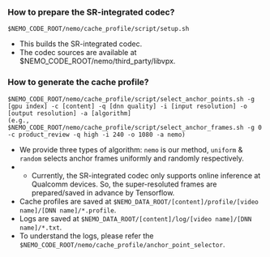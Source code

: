 ### How to prepare the SR-integrated codec?
```
$NEMO_CODE_ROOT/nemo/cache_profile/script/setup.sh
```
* This builds the SR-integrated codec.
* The codec sources are available at $NEMO_CODE_ROOT/nemo/third_party/libvpx.

### How to generate the cache profile? 
```
$NEMO_CODE_ROOT/nemo/cache_profile/script/select_anchor_points.sh -g [gpu index] -c [content] -q [dnn quality] -i [input resolution] -o [output resolution] -a [algorithm]
(e.g., $NEMO_CODE_ROOT/nemo/cache_profile/script/select_anchor_frames.sh -g 0 -c product_review -q high -i 240 -o 1080 -a nemo)
```
* We provide three types of algorithm: `nemo` is our method, `uniform` & `random` selects anchor frames uniformly and randomly respectively.
* * Currently, the SR-integrated codec only supports online inference at Qualcomm devices. So, the super-resoluted frames are prepared/saved in advance by Tensorflow.
* Cache profiles are saved at `$NEMO_DATA_ROOT/[content]/profile/[video name]/[DNN name]/*.profile`.
* Logs are saved at `$NEMO_DATA_ROOT/[content]/log/[video name]/[DNN name]/*.txt`.
* To understand the logs, please refer the `$NEMO_CODE_ROOT/nemo/cache_profile/anchor_point_selector`.

